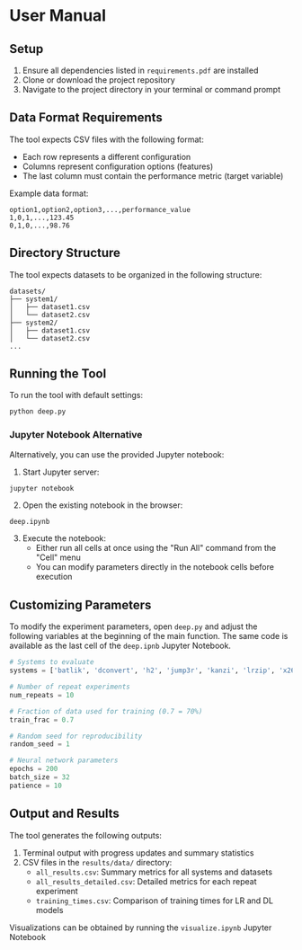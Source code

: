 # User Manual

## Setup
1. Ensure all dependencies listed in `requirements.pdf` are installed
2. Clone or download the project repository
3. Navigate to the project directory in your terminal or command prompt

## Data Format Requirements
The tool expects CSV files with the following format:
- Each row represents a different configuration
- Columns represent configuration options (features)
- The last column must contain the performance metric (target variable)

Example data format:
```
option1,option2,option3,...,performance_value
1,0,1,...,123.45
0,1,0,...,98.76
```

## Directory Structure
The tool expects datasets to be organized in the following structure:
```
datasets/
├── system1/
│   ├── dataset1.csv
│   └── dataset2.csv
├── system2/
│   ├── dataset1.csv
│   └── dataset2.csv
...
```

## Running the Tool
To run the tool with default settings:
```bash
python deep.py
```

### Jupyter Notebook Alternative
Alternatively, you can use the provided Jupyter notebook:

1. Start Jupyter server:
```bash
jupyter notebook
```

2. Open the existing notebook in the browser:
```
deep.ipynb
```

3. Execute the notebook:
   - Either run all cells at once using the "Run All" command from the "Cell" menu
   - You can modify parameters directly in the notebook cells before execution

## Customizing Parameters
To modify the experiment parameters, open `deep.py` and adjust the following variables at the beginning of the main function. The same code is available as the last cell of the `deep.ipnb` Jupyter Notebook.

```python
# Systems to evaluate
systems = ['batlik', 'dconvert', 'h2', 'jump3r', 'kanzi', 'lrzip', 'x264', 'xz', 'z3']

# Number of repeat experiments
num_repeats = 10

# Fraction of data used for training (0.7 = 70%)
train_frac = 0.7

# Random seed for reproducibility
random_seed = 1

# Neural network parameters
epochs = 200
batch_size = 32
patience = 10
```

## Output and Results
The tool generates the following outputs:

1. Terminal output with progress updates and summary statistics
2. CSV files in the `results/data/` directory:
   - `all_results.csv`: Summary metrics for all systems and datasets
   - `all_results_detailed.csv`: Detailed metrics for each repeat experiment
   - `training_times.csv`: Comparison of training times for LR and DL models

Visualizations can be obtained by running the `visualize.ipynb` Jupyter Notebook
